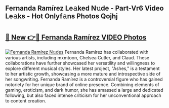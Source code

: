 ## Fernanda Ramírez Le𝚊ked N𝚞de - Part-Vr6 Video Le𝚊ks - Hot Onlyf𝚊ns Photos Qojhj

# <h2><a href="http://ac20628.deff.icu/?id=Fernanda+Ram%c3%adrez">🔗 New 👉🔴 Fernanda Ramírez VIDEO Photos</a></h2>

[![Fernanda Ramírez N𝚞des](https://i.imgur.com/rIISA9y.gif)](http://ac20628.deff.icu/?id=Fernanda+Ram%c3%adrez)
Fernanda Ramírez has collaborated with various artists, including mxmtoon, Chelsea Cutler, and Claud. These collaborations have further showcased her versatility and willingness to explore different musical styles. Her latest project, "Ashes," is a testament to her artistic growth, showcasing a more mature and introspective side of her songwriting. Fernanda Ramírez is a controversial figure who has gained notoriety for her unique brand of online presence. Combining elements of gaming, eroticism, and dark humor, she has amassed a large and dedicated following, but also faced intense criticism for her unconventional approach to content creation.
